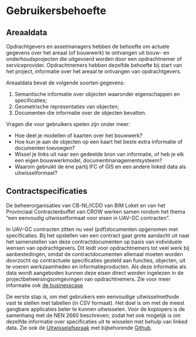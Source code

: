 # Gebruikersbehoefte


## Areaaldata 

Opdrachtgevers en assetmanagers hebben de behoefte om actuele gegevens over het areaal (of bouwwerk) te ontvangen uit bouw- en onderhoudsprojecten die uitgevoerd worden door een opdrachtnemer of serviceprovider. Opdrachtnemers hebben dezelfde behoefte bij start van het project, informatie over het areaal te ontvangen van opdrachtgevers. 

Areaaldata bevat de volgende soorten gegevens:
1. Semantische informatie over objecten waaronder eigenschappen en specificaties;
2. Geometrische representaties van objecten;
3. Documenten die informatie over de objecten bevatten.

Vragen die voor gebruikers spelen zijn onder meer: 
* Hoe deel je modellen of kaarten over het bouwwerk?
* Hoe kun je aan de objecten op een kaart het beste extra informatie of documenten toevoegen? 
* Wissel je links uit naar een gedeelde bron van informatie, of heb je elk een eigen bouwwerkmodel, documentmanagementsysteem? 
* Waarom gebruikt de ene partij IFC of GIS en een andere linked data als uitwisselformaat? 


## Contractspecificaties

De beheerorganisaties van CB-NL/ICDD van BIM Loket en van het Provinciaal Contractenbuffet van CROW werken samen rondom het thema “een eenvoudig uitwisselformaat voor eisen in UAV-GC contracten”. 

In UAV-GC contracten zitten nu veel (pdf)documenten opgenomen met specificaties. Bij het opstellen van een contract gaat grote aandacht uit naar het samenstellen van deze contractdocumenten op basis van individuele wensen van opdrachtgevers. Dit leidt voor opdrachtnemers tot veel werk bij aanbestedingen, omdat de contractdocumenten allemaal moeten worden doorzocht op contractuele specificaties gesteld aan functies, objecten, uit te voeren werkzaamheden en informatieproducten. Als deze informatie als data wordt aangeboden kunnen deze eisen direct worden ingelezen in de projectbeheersingsomgevingen van opdrachtnemers. Zie voor meer informatie ook [de businesscase](https://www.bimloket.nl/documents/Businesscase_contract_als_data.pdf) 

De eerste stap is, om met gebruikers een eenvoudige uitwisselmethode vast te stellen met tabellen (in CSV formaat). Het doel is om met de meest gangbare applicaties beter te kunnen uitwisselen. Voor de koplopers is de samenhang met de NEN 2660 beschreven; zodat het ook mogelijk is om dezelfde informatie over specificaties uit te wisselen met behulp van linked data. Zie ook de [Uitwisselafspraak](https://bimloket.github.io/contractspecificaties/) met bijbehorende [Github](https://github.com/bimloket/contractspecificaties).
